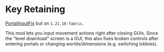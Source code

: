 # Key Retaining

[PortalInputFix](https://github.com/roccodev/PortalInputFix) but on `1.21.10-fabric`.

This mod lets you input movement actions right after closing GUIs.
Since the "level download" screen is a GUI, this also fixes broken controls after entering portals or changing worlds/dimensions (e.g. switching lobbies).